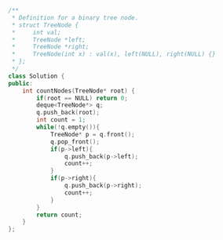 <!--
 * @Author: your name
 * @Date: 2020-11-24 14:44:16
 * @LastEditTime: 2020-11-24 14:44:29
 * @LastEditors: Please set LastEditors
 * @Description: In User Settings Edit
 * @FilePath: /projects/leetcode/222. 完全二叉树的节点个数.md
-->
```c++
/**
 * Definition for a binary tree node.
 * struct TreeNode {
 *     int val;
 *     TreeNode *left;
 *     TreeNode *right;
 *     TreeNode(int x) : val(x), left(NULL), right(NULL) {}
 * };
 */
class Solution {
public:
    int countNodes(TreeNode* root) {
        if(root == NULL) return 0;
        deque<TreeNode*> q;
        q.push_back(root);
        int count = 1;
        while(!q.empty()){
            TreeNode* p = q.front();
            q.pop_front();
            if(p->left){
                q.push_back(p->left);
                count++;
            }
            if(p->right){
                q.push_back(p->right);
                count++;
            }
        }
        return count;
    }
};
```